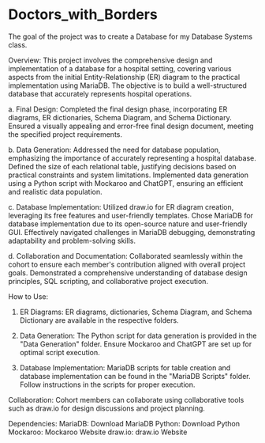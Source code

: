 # Doctors_with_Borders
The goal of the project was to create a Database for my Database Systems class.

Overview:
This project involves the comprehensive design and implementation of a database for a hospital setting, covering various aspects from the initial Entity-Relationship (ER) diagram to the practical implementation using MariaDB. The objective is to build a well-structured database that accurately represents hospital operations.

a. Final Design:
Completed the final design phase, incorporating ER diagrams, ER dictionaries, Schema Diagram, and Schema Dictionary.
Ensured a visually appealing and error-free final design document, meeting the specified project requirements.

b. Data Generation:
Addressed the need for database population, emphasizing the importance of accurately representing a hospital database.
Defined the size of each relational table, justifying decisions based on practical constraints and system limitations.
Implemented data generation using a Python script with Mockaroo and ChatGPT, ensuring an efficient and realistic data population.

c. Database Implementation:
Utilized draw.io for ER diagram creation, leveraging its free features and user-friendly templates.
Chose MariaDB for database implementation due to its open-source nature and user-friendly GUI.
Effectively navigated challenges in MariaDB debugging, demonstrating adaptability and problem-solving skills.

d. Collaboration and Documentation:
Collaborated seamlessly within the cohort to ensure each member's contribution aligned with overall project goals.
Demonstrated a comprehensive understanding of database design principles, SQL scripting, and collaborative project execution.

How to Use:
1. ER Diagrams:
ER diagrams, dictionaries, Schema Diagram, and Schema Dictionary are available in the respective folders.

2. Data Generation:
The Python script for data generation is provided in the "Data Generation" folder.
Ensure Mockaroo and ChatGPT are set up for optimal script execution.
3. Database Implementation:
MariaDB scripts for table creation and database implementation can be found in the "MariaDB Scripts" folder.
Follow instructions in the scripts for proper execution.

Collaboration:
Cohort members can collaborate using collaborative tools such as draw.io for design discussions and project planning.

Dependencies:
MariaDB: Download MariaDB
Python: Download Python
Mockaroo: Mockaroo Website
draw.io: draw.io Website
